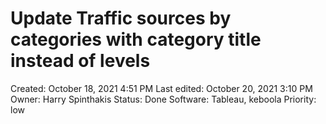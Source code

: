 # Update Traffic sources by categories with category title instead of levels

Created: October 18, 2021 4:51 PM
Last edited: October 20, 2021 3:10 PM
Owner: Harry Spinthakis
Status: Done
Software: Tableau, keboola
Priority: low